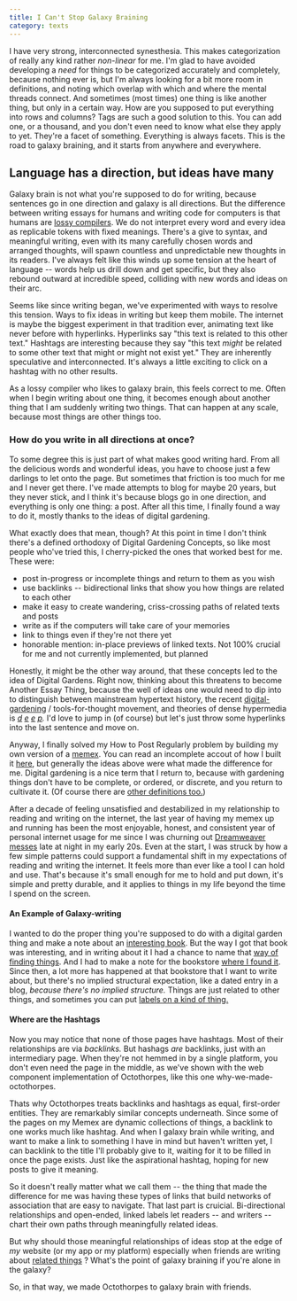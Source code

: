 ```yaml
---
title: I Can't Stop Galaxy Braining
category: texts
---
```


I have very strong, interconnected synesthesia. This makes categorization of really any kind rather *non-linear* for me. I'm glad to have avoided developing a *need* for things to be categorized accurately and completely, because nothing ever is, but I'm always looking for a bit more room in definitions, and noting which overlap with which and where the mental threads connect. And sometimes (most times) one thing is like another thing, but only in a certain way. How are you supposed to put everything into rows and columns? Tags are such a good solution to this. You can add one, or a thousand, and you don't even need to know what else they apply to yet.  They're a facet of something. Everything is always facets. This is the road to galaxy braining, and it starts from anywhere and everywhere.

## Language has a direction, but ideas have many


Galaxy brain is not what you're supposed to do for writing, because sentences go in one direction and galaxy is all directions. But the difference between writing essays for humans and writing code for computers is that humans are [lossy compilers](https://mmmx.cloud/lossy-compiler). We do not interpret every word and every idea as replicable tokens with fixed meanings. There's a give to syntax, and meaningful writing, even with its many carefully chosen words and arranged thoughts, will spawn countless and unpredictable new thoughts in its readers. I've always felt like this winds up some tension at the heart of language -- words help us drill down and get specific, but they also rebound outward at incredible speed, colliding with new words and ideas on their arc.

Seems like since writing began, we've experimented with ways to resolve this tension. Ways to fix ideas in writing but keep them mobile. The internet is maybe the biggest experiment in that tradition ever, animating text like never before with hyperlinks. Hyperlinks say "this text is related to this other text." Hashtags are interesting because they say "this text *might* be related to some other text that might or might not exist yet." They are inherently speculative and interconnected. It's always a little exciting to click on a hashtag with no other results.

As a lossy compiler who likes to galaxy brain, this feels correct to me. Often when I begin writing about one thing, it becomes enough about another thing that I am suddenly writing two things. That can happen at any scale, because most things are other things too.


### How do you write in all directions at once?

To some degree this is just part of what makes good writing hard. From all the delicious words and wonderful ideas, you have to choose just a few darlings to let onto the page. But sometimes that friction is too much for me and I never get there. I've made attempts to blog for maybe 20 years, but they never stick, and I think it's because blogs go in one direction, and everything is only one thing: a post. After all this time, I finally found a way to do it, mostly thanks to the ideas of digital gardening.

What exactly does that mean, though? At this point in time I don't think there's a defined orthodoxy of Digital Gardening Concepts, so like most people who've tried this, I cherry-picked the ones that worked best for me. These were:

- post in-progress or incomplete things and return to them as you wish
- use backlinks -- bidirectional links that show you how things are related to each other
- make it easy to create wandering, criss-crossing paths of related texts and posts
- write as if the computers will take care of your memories
- link to things even if they're not there yet
- honorable mention: in-place previews of linked texts. Not 100% crucial for me and not currently implemented, but planned


Honestly, it might be the other way around, that these concepts led to the idea of Digital Gardens. Right now, thinking about this threatens to become Another Essay Thing, because the well of ideas one would need to dip into to distinguish between mainstream hypertext history, the recent [digital-gardening](https://maggieappleton.com/garden-history) / tools-for-thought movement, and theories of dense hypermedia is *[d](https://nikolas.ws/rhizomic-software-architecture/) [e](https://doriantaylor.com/summer-of-protocols/) [e](https://worrydream.com/MediaForThinkingTheUnthinkable/) [p](https://en.wikipedia.org/wiki/Hypermedia).* I'd love to jump in (of course) but let's just throw some hyperlinks into the last sentence and move on. 

Anyway, I finally solved my How to Post Regularly problem by building my own version of a [memex](https://www.mmmx.cloud/). You can read an incomplete accout of how I built it [here](https://www.mmmx.cloud/how-this-memex-started/), but generally the ideas above were what made the difference for me. Digital gardening is a nice term that I return to, because with gardening things don't have to be complete, or ordered, or discrete, and you return to cultivate it. (Of course there are  [other definitions too.](https://youtu.be/XQLdhVpLBVE?si=KBErRk-q0sUWPCuq&t=406))

After a decade of feeling unsatisfied and destabilized in my relationship to reading and writing on the internet, the last year of having my memex up and running has been the most enjoyable, honest, and consistent year of personal internet usage for me since I was churning out [Dreamweaver messes](https://web.archive.org/web/20010220191148/http://www.nimweb.net/) late at night in my early 20s. Even at the start, I was struck by how a few simple patterns could support a fundamental shift in my expectations of reading and writing the internet. It feels more than ever like a tool I can hold and use. That's because it's small enough for me to hold and put down, it's simple and pretty durable, and it applies to things in my life beyond the time I spend on the screen.
#### An Example of Galaxy-writing

I wanted to do the proper thing you're supposed to do with a digital garden thing and make a note about an [interesting book](https://www.mmmx.cloud/patterns-of-intention/). But the way I got that book was interesting, and in writing about it I had a chance to name that [way of finding things](https://www.mmmx.cloud/slow-motion-bullseyes/). And I had to make a note for the bookstore [where I found it](https://www.mmmx.cloud/mother-foucault-s/). Since then, a lot more has happened at that bookstore that I want to write about, but there's no implied structural expectation, like a dated entry in a blog, *because there's no implied structure.* Things are just related to other things, and sometimes you can put [labels on a kind of thing.](https://www.mmmx.cloud/tag/mind-things/)

#### Where are the Hashtags

Now you may notice that none of those pages have hashtags. Most of their relationships are via *backlinks.* But hashags *are* backlinks, just with an intermediary page. When they're not hemmed in by a single platform, you don't even need the page in the middle, as we've shown with the web component implementation of Octothorpes, like this one <octo-thorpe>why-we-made-octothorpes</octo-thorpe>. 

Thats why Octothorpes treats backlinks and hashtags as equal, first-order entities. They are remarkably similar concepts underneath. Since some of the pages on my Memex are dynamic collections of things, a backlink to one works much like  hashtag. And when I galaxy brain while writing, and want to make a link to something I have in mind but haven't written yet, I can backlink to the title I'll probably give to it, waiting for it to be filled in once the page exists. Just like the aspirational hashtag, hoping for new posts to give it meaning.

So it doesn't really matter what we call them -- the thing that made the difference for me was having these types of links that build networks of association that are easy to navigate. That last part is cruicial. Bi-directional relationships and open-ended, linked labels let readers -- and writers -- chart their own paths through meaningfully related ideas. 

But why should those meaningful relationships of ideas stop at the edge of *my* website (or my app or my platform) especially when friends are writing about [related things](https://www.mmmx.cloud/burglars-guide) ? What's the point of galaxy braining if you're alone in the galaxy?

So, in that way, we made Octothorpes to galaxy brain with friends.
